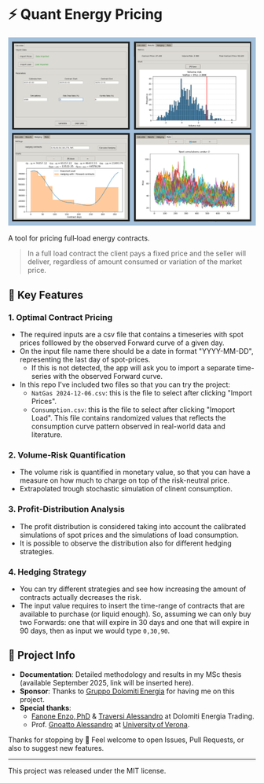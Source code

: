 # ⚡️ Quant Energy Pricing

![Demo screenshot](/test/demo.png)

A tool for pricing full‑load energy contracts.

> In a full load contract the client pays a fixed price and the seller will deliver, regardless of amount consumed or variation of the market price.


## 🔧 Key Features

### 1. Optimal Contract Pricing  
- The required inputs are a csv file that contains a timeseries with spot prices folllowed by the observed Forward curve of a given day.
- On the input file name there should be a date in format "YYYY-MM-DD", representing the last day of spot-prices.
  - If this is not detected, the app will ask you to import a separate time-series with the observed Forward curve.
- In this repo I've included two files so that you can try the project:
  - `NatGas 2024-12-06.csv`: this is the file to select after clicking "Import Prices".
  - `Consumption.csv`: this is the file to select after clicking "Imoport Load". This file contains randomized values that reflects the consumption curve pattern observed in real-world data and literature.

### 2. Volume‐Risk Quantification  
- The volume risk is quantified in monetary value, so that you can have a measure on how much to charge on top of the risk-neutral price.
- Extrapolated trough stochastic simulation of clinent consumption.
### 3. Profit‐Distribution Analysis  
- The profit distribution is considered taking into account the calibrated simulations of spot prices and the simulations of load consumption.
- It is possible to observe the distribution also for different hedging strategies.

### 4. Hedging Strategy  
- You can try different strategies and see how increasing the amount of contracts actually decreases the risk.
- The input value requires to insert the time-range of contracts that are available to purchase (or liquid enough). So, assuming we can only buy two Forwards: one that will expire in 30 days and one that will expire in 90 days, then as input we would type `0,30,90`.

## 📌 Project Info

- **Documentation**: Detailed methodology and results in my MSc thesis (available September 2025, link will be inserted here).  
- **Sponsor**: Thanks to [Gruppo Dolomiti Energia](https://www.dolomitienergia.it/) for having me on this project.  
- **Special thanks**:  
  - [Fanone Enzo, PhD](https://www.linkedin.com/in/enzo-fanone-phd-3294592/) & [Traversi Alessandro](https://www.linkedin.com/in/alessandro-traversi-005ba51b/) at Dolomiti Energia Trading. 
  - Prof. [Gnoatto Alessandro](https://www.linkedin.com/in/alessandro-gnoatto-b184143b/) at [University of Verona](https://www.univr.it/en/university).

Thanks for stopping by 🙂
Feel welcome to open Issues, Pull Requests, or also to suggest new features.

---
This project was released under the MIT license.

